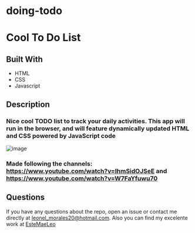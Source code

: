 # doing-todo

# Cool To Do List

## Built With

- HTML
- CSS
- Javascript

## Description

### Nice cool TODO list to track your daily activities. This app will run in the browser, and will feature dynamically updated HTML and CSS powered by JavaScript code

![image](https://github.com/EsteMaeLeo/doing-todo/assets/89478789/e9aa276f-274d-4fe5-a78b-0e0811464fc1)

### Made following the channels: https://www.youtube.com/watch?v=IhmSidOJSeE and https://www.youtube.com/watch?v=W7FaYfuwu70

## Questions

If you have any questions about the repo, open an issue or contact me directly at <leonel_morales20@hotmail.com>. Also you can find my excelente work at [EsteMaeLeo](https://www.github.com/EsteMaeLeo)
